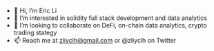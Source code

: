 - 👋 Hi, I’m Eric Li
- 👀 I’m interested in solidity full stack development and data analytics
- 💞️ I’m looking to collaborate on DeFi, on-chain data analytics, crypto trading stategy
- 📫 Reach me at zliyclh@gmail.com or @zliyclh on Twitter

